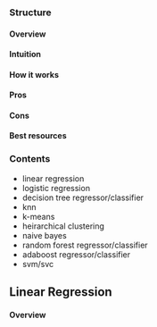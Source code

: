 ### Structure
#### Overview
#### Intuition 
#### How it works
#### Pros
#### Cons
#### Best resources
### Contents
- linear regression
- logistic regression
- decision tree regressor/classifier
- knn
- k-means
- heirarchical clustering
- naive bayes
- random forest regressor/classifier
- adaboost regressor/classifier
- svm/svc

## Linear Regression
#### Overview

